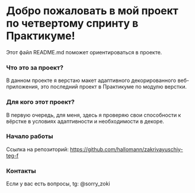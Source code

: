 # Добро пожаловать в мой проект по четвертому спринту в Практикуме!

Этот файл README.md поможет ориентироваться в проекте.

### Что это за проект?

В данном проекте я верстаю макет адаптивного декорированного веб-приложения, это последний проект в Практикуме по модулю верстки.

### Для кого этот проект?

В первую очередь, для меня, здесь я проверяю свои способности к вёрстке в условиях адаптивности и необходимости в декоре.

### Начало работы

Ссылка на репозиторий: https://github.com/hallomann/zakrivayuschiy-teg-f

### Контакты

Если у вас есть вопросы, tg: @sorry_zoki

